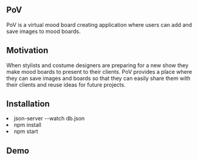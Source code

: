 <h2> PoV </h2>
<p> PoV is a virtual mood board creating application where users can add and save images to mood boards. </p>

<h2> Motivation </h2> 
<p> When stylists and costume designers are preparing for a new show they make mood boards to present to their clients. PoV provides a place where they can save images and boards so that they can easily share them with their clients and reuse ideas for future projects. </p>

<h2> Installation </h2>
<li> json-server --watch db.json </li>
<li> npm install </li>
<li> npm start </li>

<h2> Demo </h2>
